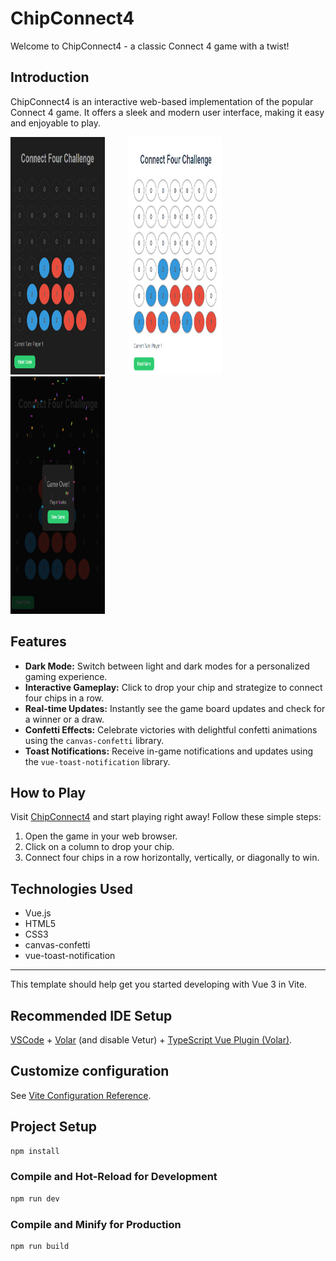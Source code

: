 # ChipConnect4

Welcome to ChipConnect4 - a classic Connect 4 game with a twist!

## Introduction

ChipConnect4 is an interactive web-based implementation of the popular Connect 4 game. It offers a sleek and modern user interface, making it easy and enjoyable to play.

<p float="left">
  <img src="src/assets/DarkModeConnect4.PNG" alt="Game Screenshot" width="30%" style="height: 380px;">&nbsp;&nbsp;&nbsp;&nbsp;&nbsp;&nbsp;&nbsp;&nbsp;
  <img src="src/assets/LightMode.PNG" alt="Second Image" width="30%" style="height: 380px;">&nbsp;&nbsp;&nbsp;&nbsp;&nbsp;&nbsp;&nbsp;&nbsp;
  <img src="src/assets/DarkModeWin.PNG" alt="Third Image" width="30%" style="height: 380px;">
</p>


## Features

- **Dark Mode:** Switch between light and dark modes for a personalized gaming experience.
- **Interactive Gameplay:** Click to drop your chip and strategize to connect four chips in a row.
- **Real-time Updates:** Instantly see the game board updates and check for a winner or a draw.
- **Confetti Effects:** Celebrate victories with delightful confetti animations using the `canvas-confetti` library.
- **Toast Notifications:** Receive in-game notifications and updates using the `vue-toast-notification` library.


## How to Play

Visit [ChipConnect4](https://chipconnect4.netlify.app/) and start playing right away! Follow these simple steps:

1. Open the game in your web browser.
2. Click on a column to drop your chip.
3. Connect four chips in a row horizontally, vertically, or diagonally to win.

## Technologies Used

- Vue.js
- HTML5
- CSS3
- canvas-confetti
- vue-toast-notification
-------------------------------------------------------------------
This template should help get you started developing with Vue 3 in Vite.

## Recommended IDE Setup

[VSCode](https://code.visualstudio.com/) + [Volar](https://marketplace.visualstudio.com/items?itemName=Vue.volar) (and disable Vetur) + [TypeScript Vue Plugin (Volar)](https://marketplace.visualstudio.com/items?itemName=Vue.vscode-typescript-vue-plugin).

## Customize configuration

See [Vite Configuration Reference](https://vitejs.dev/config/).

## Project Setup

```sh
npm install
```

### Compile and Hot-Reload for Development

```sh
npm run dev
```

### Compile and Minify for Production

```sh
npm run build
```
